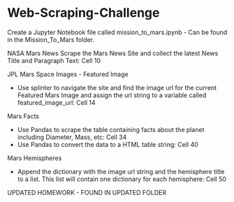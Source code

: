 # Web-Scraping-Challenge

Create a Jupyter Notebook file called mission_to_mars.ipynb - Can be found in the Mission_To_Mars folder.

NASA Mars News
Scrape the Mars News Site and collect the latest News Title and Paragraph Text: Cell 10 

JPL Mars Space Images - Featured Image
- Use splinter to navigate the site and find the image url for the current Featured Mars Image and assign the url string to a variable called featured_image_url: Cell 14

Mars Facts
- Use Pandas to scrape the table containing facts about the planet including Diameter, Mass, etc: Cell 34
- Use Pandas to convert the data to a HTML table string: Cell 40

Mars Hemispheres
- Append the dictionary with the image url string and the hemisphere title to a list. This list will contain one dictionary for each hemisphere: Cell 50


UPDATED HOMEWORK - FOUND IN UPDATED FOLDER

